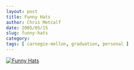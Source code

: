 ```yaml
---
layout: post
title: Funny Hats
author: Chris Metcalf
date: 2005/05/15
slug: funny-hats
category: 
tags: [ carnegie-mellon, graduation, personal ]
---
```


<p class="flickrEmailPost"><a href="http://www.flickr.com/photos/chrismetcalf/13987868/" title="Funny Hats"><img src="http://photos11.flickr.com/13987868_0690293fb9.jpg" alt="Funny Hats" class="flickrEmailImage" /></a></p>
